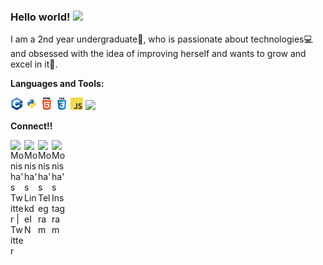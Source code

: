### Hello world! <img src="https://raw.githubusercontent.com/MartinHeinz/MartinHeinz/master/wave.gif" width="30px">

I am a 2nd year undergraduate🙍, who is passionate about technologies💻 and obsessed with the idea of improving herself and wants to grow and excel in it🚀.
<br>

**Languages and Tools:**  

<code><img height="20" src="https://raw.githubusercontent.com/github/explore/80688e429a7d4ef2fca1e82350fe8e3517d3494d/topics/cpp/cpp.png"></code>
<code><img height="20" src="https://raw.githubusercontent.com/github/explore/80688e429a7d4ef2fca1e82350fe8e3517d3494d/topics/python/python.png"></code>
<code><img height="20" src="https://raw.githubusercontent.com/github/explore/80688e429a7d4ef2fca1e82350fe8e3517d3494d/topics/html/html.png"></code>
<code><img height="20" src="https://raw.githubusercontent.com/github/explore/5c058a388828bb5fde0bcafd4bc867b5bb3f26f3/topics/css/css.png"></code>
<code><img height="20" src="https://raw.githubusercontent.com/github/explore/80688e429a7d4ef2fca1e82350fe8e3517d3494d/topics/javascript/javascript.png"></code>
<code><img height="20" src="https://raw.githubusercontent.com/tanisha03/tanisha03/master/icons/react.png"></code>

**Connect!!**

<a href="https://twitter.com/m_riya029">
  <img align="left" alt="Monisha's Twitter | Twitter" width="22px" src="https://cdn.jsdelivr.net/npm/simple-icons@v3/icons/twitter.svg" />
</a>
<a href="https://www.linkedin.com/in/monisha-mandal-418678193/">
  <img align="left" alt="Monisha's LinkdeIN" width="22px" src="https://cdn.jsdelivr.net/npm/simple-icons@v3/icons/linkedin.svg" />
</a>
<a href="https://t.me/RI YA">
  <img align="left" alt="Monisha's Telegram" width="22px" src="https://cdn.jsdelivr.net/npm/simple-icons@v3/icons/telegram.svg" />
</a>
<a href="https://www.instagram.com/m.riyaaaa_/">
  <img align="left" alt="Monisha's Instagram" width="22px" src="https://cdn.jsdelivr.net/npm/simple-icons@v3/icons/instagram.svg" />
</a>

